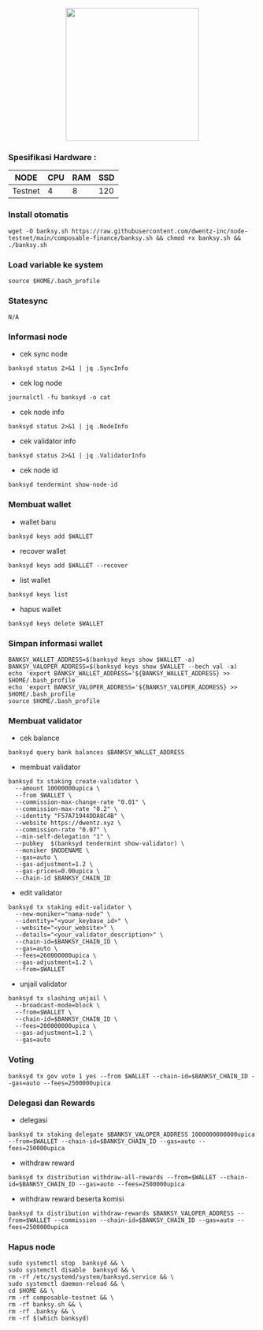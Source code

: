 
<p align="center">
  <img width="270" height="auto" src="https://github.com/dwentz-inc/node-testnet/assets/118625308/9c4a0f12-b400-45ec-b61d-4d9c49a6d36f">
</p>

### Spesifikasi Hardware :
NODE  | CPU     | RAM      | SSD     |
| ------------- | ------------- | ------------- | -------- |
| Testnet | 4          | 8         | 120  |


### Install otomatis
```
wget -O banksy.sh https://raw.githubusercontent.com/dwentz-inc/node-testnet/main/composable-finance/banksy.sh && chmod +x banksy.sh && ./banksy.sh
```
### Load variable ke system
```
source $HOME/.bash_profile
```
### Statesync
```
N/A
```
### Informasi node

* cek sync node
```
banksyd status 2>&1 | jq .SyncInfo
```
* cek log node
```
journalctl -fu banksyd -o cat
```
* cek node info
```
banksyd status 2>&1 | jq .NodeInfo
```
* cek validator info
```
banksyd status 2>&1 | jq .ValidatorInfo
```
* cek node id
```
banksyd tendermint show-node-id
```
### Membuat wallet
* wallet baru
```
banksyd keys add $WALLET
```
* recover wallet
```
banksyd keys add $WALLET --recover
```
* list wallet
```
banksyd keys list
```
* hapus wallet
```
banksyd keys delete $WALLET
```
### Simpan informasi wallet
```
BANKSY_WALLET_ADDRESS=$(banksyd keys show $WALLET -a)
BANKSY_VALOPER_ADDRESS=$(banksyd keys show $WALLET --bech val -a)
echo 'export BANKSY_WALLET_ADDRESS='${BANKSY_WALLET_ADDRESS} >> $HOME/.bash_profile
echo 'export BANKSY_VALOPER_ADDRESS='${BANKSY_VALOPER_ADDRESS} >> $HOME/.bash_profile
source $HOME/.bash_profile
```

### Membuat validator
* cek balance
```
banksyd query bank balances $BANKSY_WALLET_ADDRESS
```
* membuat validator
```
banksyd tx staking create-validator \
  --amount 10000000upica \
  --from $WALLET \
  --commission-max-change-rate "0.01" \
  --commission-max-rate "0.2" \
  --identity "F57A71944DDA8C4B" \
  --website https://dwentz.xyz \
  --commission-rate "0.07" \
  --min-self-delegation "1" \
  --pubkey  $(banksyd tendermint show-validator) \
  --moniker $NODENAME \
  --gas=auto \
  --gas-adjustment=1.2 \
  --gas-prices=0.00upica \
  --chain-id $BANKSY_CHAIN_ID
```
* edit validator
```
banksyd tx staking edit-validator \
  --new-moniker="nama-node" \
  --identity="<your_keybase_id>" \
  --website="<your_website>" \
  --details="<your_validator_description>" \
  --chain-id=$BANKSY_CHAIN_ID \
  --gas=auto \
  --fees=260000000upica \
  --gas-adjustment=1.2 \
  --from=$WALLET
```
* unjail validator
```
banksyd tx slashing unjail \
  --broadcast-mode=block \
  --from=$WALLET \
  --chain-id=$BANKSY_CHAIN_ID \
  --fees=200000000upica \
  --gas-adjustment=1.2 \
  --gas=auto
```
### Voting
```
banksyd tx gov vote 1 yes --from $WALLET --chain-id=$BANKSY_CHAIN_ID --gas=auto --fees=2500000upica
```
### Delegasi dan Rewards
* delegasi
```
banksyd tx staking delegate $BANKSY_VALOPER_ADDRESS 1000000000000upica --from=$WALLET --chain-id=$BANKSY_CHAIN_ID --gas=auto --fees=250000upica
```
* withdraw reward
```
banksyd tx distribution withdraw-all-rewards --from=$WALLET --chain-id=$BANKSY_CHAIN_ID --gas=auto --fees=2500000upica
```
* withdraw reward beserta komisi
```
banksyd tx distribution withdraw-rewards $BANKSY_VALOPER_ADDRESS --from=$WALLET --commission --chain-id=$BANKSY_CHAIN_ID --gas=auto --fees=2500000upica
```

### Hapus node
```
sudo systemctl stop  banksyd && \
sudo systemctl disable  banksyd && \
rm -rf /etc/systemd/system/banksyd.service && \
sudo systemctl daemon-reload && \
cd $HOME && \
rm -rf composable-testnet && \
rm -rf banksy.sh && \
rm -rf .banksy && \
rm -rf $(which banksyd)
```
